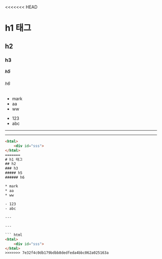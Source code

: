 <<<<<<< HEAD
# h1 태그
## h2
### h3
##### h5
###### h6

* mark
* aa
* ww
  
- 123
- abc

---

---

``` html
<html>
    <div id="sss">
</html>
=======
# h1 태그
## h2
### h3
##### h5
###### h6

* mark
* aa
* ww
  
- 123
- abc

---

---

``` html
<html>
    <div id="sss">
</html>
>>>>>>> 7e32f4c0db179bdbb8dedfeda4bbc062a025163a
```


